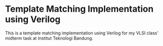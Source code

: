# Template Matching Implementation using Verilog

This is a template matching implementation using Verilog for my VLSI class'
midterm task at Institut Teknologi Bandung.
